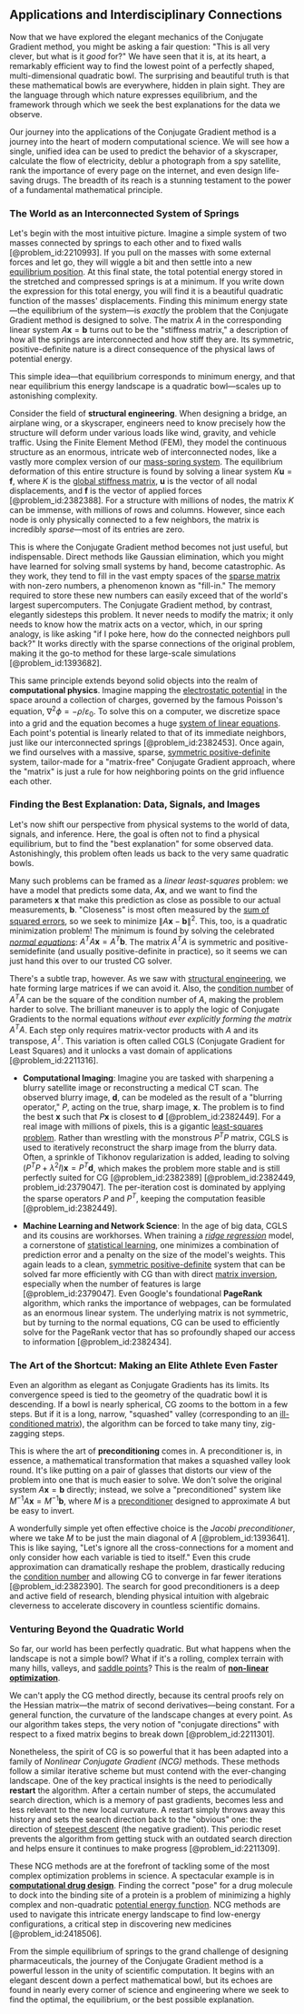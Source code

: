 ## Applications and Interdisciplinary Connections

Now that we have explored the elegant mechanics of the Conjugate Gradient method, you might be asking a fair question: "This is all very clever, but what is it *good* for?" We have seen that it is, at its heart, a remarkably efficient way to find the lowest point of a perfectly shaped, multi-dimensional quadratic bowl. The surprising and beautiful truth is that these mathematical bowls are everywhere, hidden in plain sight. They are the language through which nature expresses equilibrium, and the framework through which we seek the best explanations for the data we observe.

Our journey into the applications of the Conjugate Gradient method is a journey into the heart of modern computational science. We will see how a single, unified idea can be used to predict the behavior of a skyscraper, calculate the flow of electricity, deblur a photograph from a spy satellite, rank the importance of every page on the internet, and even design life-saving drugs. The breadth of its reach is a stunning testament to the power of a fundamental mathematical principle.

### The World as an Interconnected System of Springs

Let's begin with the most intuitive picture. Imagine a simple system of two masses connected by springs to each other and to fixed walls [@problem_id:2210993]. If you pull on the masses with some external forces and let go, they will wiggle a bit and then settle into a new [equilibrium position](@article_id:271898). At this final state, the total potential energy stored in the stretched and compressed springs is at a minimum. If you write down the expression for this total energy, you will find it is a beautiful quadratic function of the masses' displacements. Finding this minimum energy state—the equilibrium of the system—is *exactly* the problem that the Conjugate Gradient method is designed to solve. The matrix $A$ in the corresponding linear system $A\mathbf{x}=\mathbf{b}$ turns out to be the "stiffness matrix," a description of how all the springs are interconnected and how stiff they are. Its symmetric, positive-definite nature is a direct consequence of the physical laws of potential energy.

This simple idea—that equilibrium corresponds to minimum energy, and that near equilibrium this energy landscape is a quadratic bowl—scales up to astonishing complexity.

Consider the field of **structural engineering**. When designing a bridge, an airplane wing, or a skyscraper, engineers need to know precisely how the structure will deform under various loads like wind, gravity, and vehicle traffic. Using the Finite Element Method (FEM), they model the continuous structure as an enormous, intricate web of interconnected nodes, like a vastly more complex version of our [mass-spring system](@article_id:267002). The equilibrium deformation of this entire structure is found by solving a linear system $K\mathbf{u}=\mathbf{f}$, where $K$ is the [global stiffness matrix](@article_id:138136), $\mathbf{u}$ is the vector of all nodal displacements, and $\mathbf{f}$ is the vector of applied forces [@problem_id:2382388]. For a structure with millions of nodes, the matrix $K$ can be immense, with millions of rows and columns. However, since each node is only physically connected to a few neighbors, the matrix is incredibly *sparse*—most of its entries are zero.

This is where the Conjugate Gradient method becomes not just useful, but indispensable. Direct methods like Gaussian elimination, which you might have learned for solving small systems by hand, become catastrophic. As they work, they tend to fill in the vast empty spaces of the [sparse matrix](@article_id:137703) with non-zero numbers, a phenomenon known as "fill-in." The memory required to store these new numbers can easily exceed that of the world's largest supercomputers. The Conjugate Gradient method, by contrast, elegantly sidesteps this problem. It never needs to modify the matrix; it only needs to know how the matrix acts on a vector, which, in our spring analogy, is like asking "if I poke here, how do the connected neighbors pull back?" It works directly with the sparse connections of the original problem, making it the go-to method for these large-scale simulations [@problem_id:1393682].

This same principle extends beyond solid objects into the realm of **computational physics**. Imagine mapping the [electrostatic potential](@article_id:139819) in the space around a collection of charges, governed by the famous Poisson's equation, $\nabla^2 \phi = -\rho / \varepsilon_0$. To solve this on a computer, we discretize space into a grid and the equation becomes a huge [system of linear equations](@article_id:139922). Each point's potential is linearly related to that of its immediate neighbors, just like our interconnected springs [@problem_id:2382453]. Once again, we find ourselves with a massive, sparse, [symmetric positive-definite](@article_id:145392) system, tailor-made for a "matrix-free" Conjugate Gradient approach, where the "matrix" is just a rule for how neighboring points on the grid influence each other.

### Finding the Best Explanation: Data, Signals, and Images

Let's now shift our perspective from physical systems to the world of data, signals, and inference. Here, the goal is often not to find a physical equilibrium, but to find the "best explanation" for some observed data. Astonishingly, this problem often leads us back to the very same quadratic bowls.

Many such problems can be framed as a *linear least-squares* problem: we have a model that predicts some data, $A\mathbf{x}$, and we want to find the parameters $\mathbf{x}$ that make this prediction as close as possible to our actual measurements, $\mathbf{b}$. "Closeness" is most often measured by the [sum of squared errors](@article_id:148805), so we seek to minimize $\|A\mathbf{x} - \mathbf{b}\|^2$. This, too, is a quadratic minimization problem! The minimum is found by solving the celebrated *[normal equations](@article_id:141744)*: $A^T A \mathbf{x} = A^T \mathbf{b}$. The matrix $A^T A$ is symmetric and positive-semidefinite (and usually positive-definite in practice), so it seems we can just hand this over to our trusted CG solver.

There's a subtle trap, however. As we saw with [structural engineering](@article_id:151779), we hate forming large matrices if we can avoid it. Also, the [condition number](@article_id:144656) of $A^T A$ can be the square of the condition number of $A$, making the problem harder to solve. The brilliant maneuver is to apply the logic of Conjugate Gradients to the normal equations *without ever explicitly forming the matrix $A^T A$*. Each step only requires matrix-vector products with $A$ and its transpose, $A^T$. This variation is often called CGLS (Conjugate Gradient for Least Squares) and it unlocks a vast domain of applications [@problem_id:2211316].

- **Computational Imaging**: Imagine you are tasked with sharpening a blurry satellite image or reconstructing a medical CT scan. The observed blurry image, $\mathbf{d}$, can be modeled as the result of a "blurring operator," $P$, acting on the true, sharp image, $\mathbf{x}$. The problem is to find the best $\mathbf{x}$ such that $P\mathbf{x}$ is closest to $\mathbf{d}$ [@problem_id:2382449]. For a real image with millions of pixels, this is a gigantic [least-squares problem](@article_id:163704). Rather than wrestling with the monstrous $P^T P$ matrix, CGLS is used to iteratively reconstruct the sharp image from the blurry data. Often, a sprinkle of Tikhonov regularization is added, leading to solving $(P^T P + \lambda^2 I)\mathbf{x} = P^T \mathbf{d}$, which makes the problem more stable and is still perfectly suited for CG [@problem_id:2382389] [@problem_id:2382449, problem_id:2379047]. The per-iteration cost is dominated by applying the sparse operators $P$ and $P^T$, keeping the computation feasible [@problem_id:2382449].

- **Machine Learning and Network Science**: In the age of big data, CGLS and its cousins are workhorses. When training a *[ridge regression](@article_id:140490)* model, a cornerstone of [statistical learning](@article_id:268981), one minimizes a combination of prediction error and a penalty on the size of the model's weights. This again leads to a clean, [symmetric positive-definite](@article_id:145392) system that can be solved far more efficiently with CG than with direct [matrix inversion](@article_id:635511), especially when the number of features is large [@problem_id:2379047]. Even Google's foundational **PageRank** algorithm, which ranks the importance of webpages, can be formulated as an enormous linear system. The underlying matrix is not symmetric, but by turning to the normal equations, CG can be used to efficiently solve for the PageRank vector that has so profoundly shaped our access to information [@problem_id:2382434].

### The Art of the Shortcut: Making an Elite Athlete Even Faster

Even an algorithm as elegant as Conjugate Gradients has its limits. Its convergence speed is tied to the geometry of the quadratic bowl it is descending. If a bowl is nearly spherical, CG zooms to the bottom in a few steps. But if it is a long, narrow, "squashed" valley (corresponding to an [ill-conditioned matrix](@article_id:146914)), the algorithm can be forced to take many tiny, zig-zagging steps.

This is where the art of **preconditioning** comes in. A preconditioner is, in essence, a mathematical transformation that makes a squashed valley look round. It's like putting on a pair of glasses that distorts our view of the problem into one that is much easier to solve. We don't solve the original system $A\mathbf{x}=\mathbf{b}$ directly; instead, we solve a "preconditioned" system like $M^{-1}A\mathbf{x} = M^{-1}\mathbf{b}$, where $M$ is a [preconditioner](@article_id:137043) designed to approximate $A$ but be easy to invert.

A wonderfully simple yet often effective choice is the *Jacobi preconditioner*, where we take $M$ to be just the main diagonal of $A$ [@problem_id:1393641]. This is like saying, "Let's ignore all the cross-connections for a moment and only consider how each variable is tied to itself." Even this crude approximation can dramatically reshape the problem, drastically reducing the [condition number](@article_id:144656) and allowing CG to converge in far fewer iterations [@problem_id:2382390]. The search for good preconditioners is a deep and active field of research, blending physical intuition with algebraic cleverness to accelerate discovery in countless scientific domains.

### Venturing Beyond the Quadratic World

So far, our world has been perfectly quadratic. But what happens when the landscape is not a simple bowl? What if it's a rolling, complex terrain with many hills, valleys, and [saddle points](@article_id:261833)? This is the realm of **[non-linear optimization](@article_id:146780)**.

We can't apply the CG method directly, because its central proofs rely on the Hessian matrix—the matrix of second derivatives—being constant. For a general function, the curvature of the landscape changes at every point. As our algorithm takes steps, the very notion of "conjugate directions" with respect to a fixed matrix begins to break down [@problem_id:2211301].

Nonetheless, the spirit of CG is so powerful that it has been adapted into a family of *Nonlinear Conjugate Gradient (NCG)* methods. These methods follow a similar iterative scheme but must contend with the ever-changing landscape. One of the key practical insights is the need to periodically **restart** the algorithm. After a certain number of steps, the accumulated search direction, which is a memory of past gradients, becomes less and less relevant to the new local curvature. A restart simply throws away this history and sets the search direction back to the "obvious" one: the direction of [steepest descent](@article_id:141364) (the negative gradient). This periodic reset prevents the algorithm from getting stuck with an outdated search direction and helps ensure it continues to make progress [@problem_id:2211309].

These NCG methods are at the forefront of tackling some of the most complex optimization problems in science. A spectacular example is in **[computational drug design](@article_id:166770)**. Finding the correct "pose" for a drug molecule to dock into the binding site of a protein is a problem of minimizing a highly complex and non-quadratic [potential energy function](@article_id:165737). NCG methods are used to navigate this intricate energy landscape to find low-energy configurations, a critical step in discovering new medicines [@problem_id:2418506].

From the simple equilibrium of springs to the grand challenge of designing pharmaceuticals, the journey of the Conjugate Gradient method is a powerful lesson in the unity of scientific computation. It begins with an elegant descent down a perfect mathematical bowl, but its echoes are found in nearly every corner of science and engineering where we seek to find the optimal, the equilibrium, or the best possible explanation.